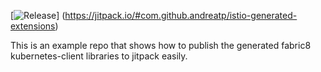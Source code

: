 
[![Release](https://jitpack.io/v/com.github.andreatp/istio-generated-extensions.svg)]
(https://jitpack.io/#com.github.andreatp/istio-generated-extensions)

This is an example repo that shows how to publish the generated fabric8 kubernetes-client libraries to jitpack easily.

